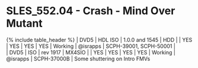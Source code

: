# SLES_552.04 - Crash - Mind Over Mutant

{% include table_header %}
| DVD5 | HDL ISO | 1.0.0 and 1545 | HDD    |  | YES | YES | YES | YES | Working | @israpps | SCPH-39001, SCPH-50001 |  
| DVD5 | ISO     | rev 1917       | MX4SIO |  | YES | YES | YES | YES | Working | @israpps | SCPH-37000B            | Some shuttering on Intro FMVs 
